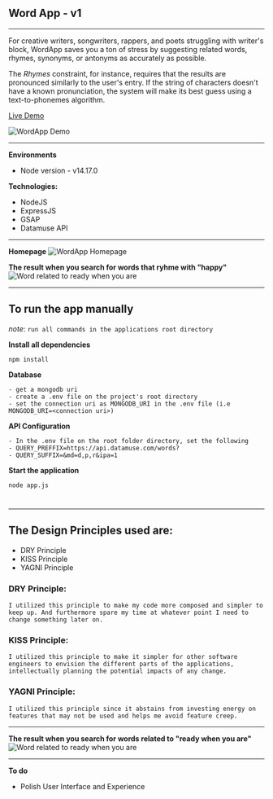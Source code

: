 ## Word App - v1
---

For creative writers, songwriters, rappers, and poets struggling with writer's block, WordApp saves you a ton of stress by suggesting related words, rhymes, synonyms, or antonyms as accurately as possible.

The *Rhymes* constraint, for instance, requires that the results are pronounced similarly to the user's entry. If the string of characters doesn't have a known pronunciation, the system will make its best guess using a text-to-phonemes algorithm.


[Live Demo](https://intense-mountain-91161.herokuapp.com/)


![WordApp Demo](https://github.com/giwajossy/wordapp/blob/master/demo.gif)


---

**Environments**
- Node version - v14.17.0


**Technologies:**
- NodeJS
- ExpressJS
- GSAP
- Datamuse API

---
**Homepage**
![WordApp Homepage](https://res.cloudinary.com/dd3hmuucq/image/upload/v1629919255/WordApp%20Resources/__wordApp_eb2r2k.jpg)


**The result when you search for words that ryhme with "happy"**
![Word related to ready when you are](https://res.cloudinary.com/dd3hmuucq/image/upload/v1629925326/WordApp%20Resources/wordApp_result_for_happy_hdpe1a.jpg)

---

## To run the app manually
*note*: `run all commands in the applications root directory`

**Install all dependencies**

```
npm install
```

**Database**
```
- get a mongodb uri
- create a .env file on the project's root directory
- set the connection uri as MONGODB_URI in the .env file (i.e MONGODB_URI=<connection uri>)
```

**API Configuration**
```
- In the .env file on the root folder directory, set the following
- QUERY_PREFFIX=https://api.datamuse.com/words?
- QUERY_SUFFIX=&md=d,p,r&ipa=1
```

**Start the application**

```
node app.js
```

#

---

## The Design Principles used are:

- DRY Principle
- KISS Principle
- YAGNI Principle


### DRY Principle:

```
I utilized this principle to make my code more composed and simpler to keep up. And furthermore spare my time at whatever point I need to change something later on.
```

### KISS Principle:

```
I utilized this principle to make it simpler for other software engineers to envision the different parts of the applications, intellectually planning the potential impacts of any change.
```

### YAGNI Principle:

```
I utilized this principle since it abstains from investing energy on features that may not be used and helps me avoid feature creep.
```

---

**The result when you search for words related to "ready when you are"**
![Word related to ready when you are](https://res.cloudinary.com/dd3hmuucq/image/upload/v1629925326/WordApp%20Resources/wordApp_related_words_for_happy_f8sx42.jpg)

--- 

**To do**
- Polish User Interface and Experience